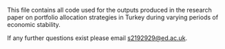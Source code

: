 This file contains all code used for the outputs produced in the research paper on
portfolio allocation strategies in Turkey during varying periods of economic stability.

If any further questions exist please email s2192929@ed.ac.uk.